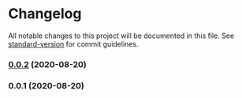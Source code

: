 # Changelog

All notable changes to this project will be documented in this file. See [standard-version](https://github.com/conventional-changelog/standard-version) for commit guidelines.

### [0.0.2](https://github.com/36node/kanban-sdk-js/compare/v0.0.1...v0.0.2) (2020-08-20)

### 0.0.1 (2020-08-20)
